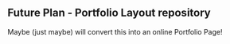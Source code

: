 <h2>Future Plan -  Portfolio Layout repository</h2>

Maybe (just maybe) will convert this into an online Portfolio Page! 